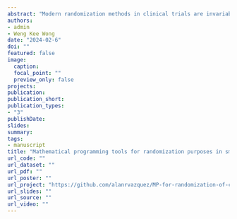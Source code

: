 ```yaml
---
abstract: "Modern randomization methods in clinical trials are invariably adaptive, meaning that the assignment of the next subject to a treatment group uses the accumulated information in the trial. Some of the recent adaptive randomization methods use mathematical programming to construct attractive clinical trials that balance the group features, such as their sizes and covariate distributions of their subjects. We review some of these methods and compare their performance with common covariate-adaptive randomization methods for small clinical trials. We introduce an energy distance measure that compares the discrepancy between the two groups using the joint distribution of the subjects' covariates. This metric is more appealing than evaluating the discrepancy between the groups using their marginal covariate distributions. Using numerical experiments, we demonstrate the advantages of the mathematical programming methods under the new measure. In the supplementary material, we provide R codes to reproduce our study results and facilitate comparisons of different randomization procedures."
authors:
- admin 
- Weng Kee Wong
date: "2024-02-6"
doi: ""
featured: false
image:
  caption:
  focal_point: ""
  preview_only: false
projects:
publication: 
publication_short: 
publication_types:
- "3"
publishDate: 
slides:
summary:
tags:
- manuscript
title: "Mathematical programming tools for randomization purposes in small two-arm clinical trials: A case study with real data"
url_code: ""
url_dataset: ""
url_pdf: ""
url_poster: ""
url_project: "https://github.com/alanrvazquez/MP-for-randomization-of-clinical-trials"
url_slides: ""
url_source: ""
url_video: ""
---
```

